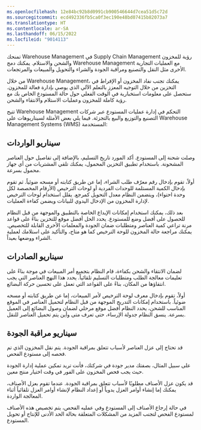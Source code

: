 ```yaml
---
ms.openlocfilehash: 12e84bc92b8d0991cb900546644d7cea51d5c72d
ms.sourcegitcommit: ecd492336fb5ca0f3ec190e48bd07415b82073a7
ms.translationtype: HT
ms.contentlocale: ar-SA
ms.lasthandoff: 06/15/2022
ms.locfileid: "9014113"
---
```

تمنحك Warehouse Management في Supply Chain Management رؤية للمخزون والشحن والاستلام. يمكنك دمج Warehouse Management مع العمليات التجارية الأخرى مثل النقل والتصنيع ومراقبة الجودة والشراء والتحويل والمبيعات والمرتجعات.

من خلال Warehouse Management، يمكنك تجنب نفاد المخزون أو الإفراط في التخزين من خلال التوجيه المعزز بالتعلم الآلي الذي يوصي بإدارة فعالة للمخزون. ستحصل على معلومات استخبارية في الوقت الفعلي حول حالة المستودع الخاص بك مع رؤية كاملة للمخزون وعمليات الاستلام والانتقاء والشحن.

تتيح Warehouse Management التحكم في إدارة عمليات المستودع عبر شركات التصنيع والتوزيع والبيع بالتجزئة. فيما يلي بعض الأمثلة لسيناريوهات على Warehouse Management Systems ‏(WMS) المستخدمة:

## <a name="inbound-scenario"></a>سيناريو الواردات

وصلت شحنة إلى المستودع. أكد المورد تاريخ التسليم، بالإضافة إلى تفاصيل حول العناصر المشحونة. باستخدام تطبيق التخزين المحمول، يمكنك تلقي المشتريات من أي جهاز محمول بسرعة.

أولاً، تقوم بإدخال رقم معرّف طلب الشراء، إما عن طريق كتابته أو مسحه ضوئياً. ثم تقوم بإدخال الكمية المستلمة للوحدات الفردية أو لوحات الترخيص (الأرقام المخصصة لكل وحدة احتواء)، ويتضمن النظام معدل التحويل كمرجع. يقلل استخدام لوحات الترخيص لإدارة المخزون من الإدخال اليدوي للبيانات ويضمن كفاءة العمليات.

بعد ذلك، يمكنك استخدام إمكانات الإيداع الخاصة بالتطبيق والموجهة من قبل النظام للحصول على أفضل وضع للمستودع. يحدد الحل أفضل موقع للتخزين بناءً على قواعد مرنة تراعي كمية العناصر ومتطلبات ضمان الجودة والمعلمات الأخرى القابلة للتخصيص. يمكنك مراجعة حالة المخزون للوحة الترخيص كما هو متاح، والتأكيد على استلامك لعملية الشراء ووضعها بعيداً.

## <a name="outbound-scenario"></a>سيناريو الصادرات

لضمان الانتقاء والشحن بكفاءة، قام النظام بتجميع أمر المبيعات في موجة بناءً على تعليمات معالجة الطلب ومتطلبات التسليم تلقائياً. يحدد هذا النهج العناصر التي يجب انتقاؤها من المكان، بناءً على القواعد التي تعمل على تحسين حركة البضائع.

أولاً، تقوم بإدخال معرف لوحة الترخيص لأمر المبيعات، إما عن طريق كتابته أو مسحه ضوئياً. باستخدام إمكانات التدريج الموجهة من قبل النظام لتحميل العناصر في الموقع المناسب للشحن، يحدد النظام أفضل موقع مرحلي لضمان وصول البضائع إلى العميل بسرعة. ينسق النظام جدولة الإرساء، حتى تعرف متى وأين يتم تحميل العناصر للنقل.

## <a name="quality-control-scenario"></a>سيناريو مراقبة الجودة

قد تحتاج إلى عزل العناصر لأسباب تتعلق بمراقبة الجودة. يتم نقل المخزون الذي تم فحصه إلى مستودع الفحص. 

على سبيل المثال، بصفتك مدير جودة في شركتك، فأنت تريد تمكين عملية إدارة الجودة حيث يجب فحص المخزون على الفور في وقت اختيار منتج معين.

قد يكون عزل الأصناف مطلوبًا لأسباب تتعلق بمراقبة الجودة. عندما تقوم بعزل الأصناف، يمكنك إما إنشاء أوامر العزل يدوياً أو إعداد النظام لإنشاء أوامر العزل تلقائياً أثناء المعالجة الواردة.

في حالة إرجاع الأصناف إلى المستودع وفي عمليه الفحص، يتم تخصيص هذه الأصناف لمستودع الفحص لتجنب المزيد من المشكلات المتعلقة بحالة الحد الأدنى للإنتاج أو تحويل المستودع. 

